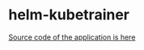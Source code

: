
# helm-kubetrainer

[Source code of the application is here](https://github.com/sgaunet/kubetrainer)